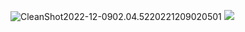 ![CleanShot2022-12-0902.04.5220221209020501](https://jiangzilong-image.oss-cn-beijing.aliyuncs.com/uPic/CleanShot2022-12-0902.04.5220221209020501.png)
![](https://media.heptabase.com/v1/images/3120a828-7e72-4637-aaff-ff8b5d72a2b3/fc9bf594-5146-46f2-9a1b-6876ef8cc2e9/image.png)
